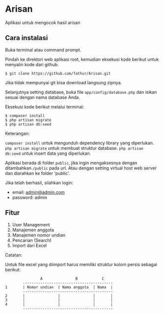 # Arisan


Aplikasi untuk mengocok hasil arisan

## Cara instalasi

Buka terminal atau command prompt.

Pindah ke direktori web aplikasi root, kemudian eksekusi kode berikut untuk menyalin kode dari github.

```
$ git clone https://github.com/fathur/Arisan.git
```

Jika tidak mempunyai git bisa download langsung zipnya.

Selanjutnya setting database, buka file `app/config/database.php` dan isikan sesuai dengan nama database Anda.

Eksekusi kode berikut melalui terminal:

```
$ composer install
$ php artisan migrate
$ php artisan db:seed
```

Keterangan:

`composer install` untuk mengunduh dependency library yang diperlukan. `php artisan migrate` untuk membuat struktur database. `php artisan db:seed` untuk insert data yang diperlukan.

Aplikasi berada di folder `public`, jika ingin mengaksesnya dengan ditambahkan `/public` pada url. Atau dengan setting virtual host web server dan diarahkan ke folder 'public'.

Jika telah berhasil, silahkan login:

- email: admin@admin.com
- password: admin

## Fitur

1. User Management
2. Manajemen anggota
3. Manajemen nomor undian
4. Pencarian (Search)
5. Import dari Excel


Catatan:

Untuk file excel yang diimport harus memiliki struktur kolom persis sebagai berikut:

					A 				B 			C
			-----------------------------------------
	1		| Nomor undian 	| Nama anggota 	| Nama 	|
			-----------------------------------------
	2		|				|				|		|
	3		|				|				|		|
	4		|				|				|		|
			-----------------------------------------
